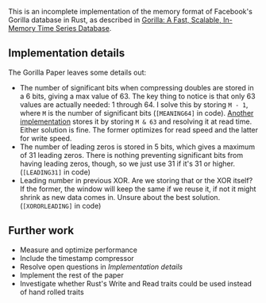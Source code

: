 This is an incomplete implementation of the memory format of Facebook's Gorilla
database in Rust, as described in [Gorilla: A Fast, Scalable, In-Memory Time
Series Database](http://www.vldb.org/pvldb/vol8/p1816-teller.pdf).

Implementation details
----------------------

The Gorilla Paper leaves some details out:

- The number of significant bits when compressing doubles are stored in a 6
  bits, giving a max value of 63. The key thing to notice is that only 63
  values are actually needed: 1 through 64. I solve this by storing `M - 1`,
  where `M` is the number of significant bits (`[MEANING64]` in code).
  [Another implementation](https://github.com/dgryski/go-tsz/blob/4815cfd89fc090a7bef4a8fc0cb0f5695a23ceaa/tsz.go#L135-L137)
  stores it by storing `M & 63` and resolving it at read time. Either solution
  is fine. The former optimizes for read speed and the latter for write speed.
- The number of leading zeros is stored in 5 bits, which gives a maximum of 31
  leading zeros. There is nothing preventing significant bits from having
  leading zeros, though, so we just use 31 if it's 31 or higher. (`[LEADING31]`
  in code)
- Leading number in previous XOR. Are we storing that or the XOR itself? If the
  former, the window will keep the same if we reuse it, if not it might shrink
  as new data comes in. Unsure about the best solution. (`[XORORLEADING]` in
  code)

Further work
------------

- Measure and optimize performance
- Include the timestamp compressor
- Resolve open questions in _Implementation details_
- Implement the rest of the paper
- Investigate whether Rust's Write and Read traits could be used instead of hand rolled traits
